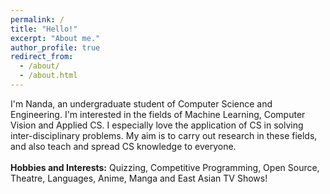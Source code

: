 ```yaml
---
permalink: /
title: "Hello!"
excerpt: "About me."
author_profile: true
redirect_from: 
  - /about/
  - /about.html
---
```

I'm Nanda, an undergraduate student of Computer Science and Engineering. I'm interested in the fields of Machine Learning, Computer Vision and Applied CS. I especially love the application of CS in solving inter-disciplinary problems. My aim is to carry out research in these fields, and also teach and spread CS knowledge to everyone. <br> <br>
**Hobbies and Interests:** Quizzing, Competitive Programming, Open Source, Theatre, Languages, Anime, Manga and East Asian TV Shows!
